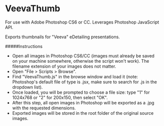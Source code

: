VeevaThumb
==========

For use with Adobe Photoshop CS6 or CC. Leverages Photoshop JavaScript API.

Exports thumbnails for "Veeva" eDetailing presentations.

#####Instructions

* Open all images in Photoshop CS6/CC (images must already be saved on your machine somewhere, otherwise the script won't work). The filename extension of your images does not matter.
* Open "File > Scripts > Browse".
* Find "VeevaThumb.js" in the browse window and load it (note: Photoshop's default file of type is .jsx, make sure to search for .js in the dropdown list).
* Once loaded, you will be prompted to choose a file size: type "1" for 1024x768 or "2" for 200x150, then select "OK".
* After this step, all open images in Photoshop will be exported as a .jpg with the requested dimensions.
* Exported images will be stored in the root folder of the original source images.